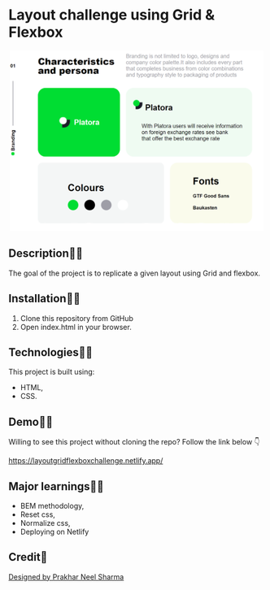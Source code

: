 # Layout challenge using Grid & Flexbox
<p align="center">
  <img width="500" src="./images/screenshot.png"/>
</p>

## Description:woman_teacher:
The goal of the project is to replicate a given layout using Grid and flexbox.

## Installation:man_mechanic:
1. Clone this repository from GitHub
2. Open index.html in your browser.

## Technologies:man_technologist:
This project is built using:
- HTML,
- CSS.

## Demo:dancing_men:
Willing to see this project without cloning the repo? Follow the link below :point_down: 

https://layoutgridflexboxchallenge.netlify.app/

## Major learnings:woman_student:
- BEM methodology,
- Reset css,
- Normalize css,
- Deploying on Netlify

## Credit:clap:
[Designed by Prakhar Neel Sharma](https://dribbble.com/shots/14265057-Platora-branding-material-on-BEHANCE)
